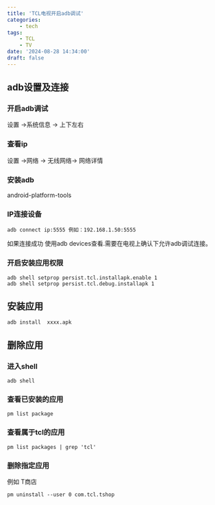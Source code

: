 ```yaml
---
title: 'TCL电视开启adb调试'
categories:
    - tech
tags: 
    - TCL
    - TV
date: '2024-08-28 14:34:00'
draft: false
---
```


## adb设置及连接 
### 开启adb调试

设置 ->系统信息 -> 上下左右

### 查看ip

设置 ->网络 -> 无线网络-> 网络详情

### 安装adb

android-platform-tools

### IP连接设备

```adb connect ip:5555 例如：192.168.1.50:5555```

如果连接成功 使用adb devices查看.需要在电视上确认下允许adb调试连接。

### 开启安装应用权限
```
adb shell setprop persist.tcl.installapk.enable 1
adb shell setprop persist.tcl.debug.installapk 1
```

## 安装应用
```adb install  xxxx.apk```

## 删除应用

### 进入shell
```adb shell```

### 查看已安装的应用
```
pm list package
```

### 查看属于tcl的应用
```
pm list packages | grep 'tcl'
```

### 删除指定应用
例如 T商店
```
pm uninstall --user 0 com.tcl.tshop
```
